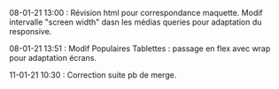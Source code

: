 08-01-21 13:00 :
Révision html pour correspondance maquette.
Modif intervalle "screen width" dasn les médias queries pour adaptation du responsive.

08-01-21 13:51 :
Modif Populaires Tablettes : passage en flex avec wrap pour adaptation écrans.

11-01-21 10:30 :
Correction suite pb de merge.
